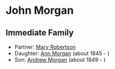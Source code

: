 ﻿---
layout: person
subject_key: i38398015
permalink: /people/i38398015
---

# John Morgan

## Immediate Family

* Partner: [Mary Robertson](./@96321158@-mary-robertson-b-d.md)
* Daughter: [Ann Morgan](./@60684755@-ann-morgan-b1845-d.md) (about 1845 - )
* Son: [Andrew Morgan](./@23628312@-andrew-morgan-b1849-d.md) (about 1849 - )


